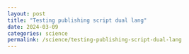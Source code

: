 ```yaml
---
layout: post
title: "Testing publishing script dual lang"
date: 2024-03-09
categories: science
permalink: /science/testing-publishing-script-dual-lang
---
```

